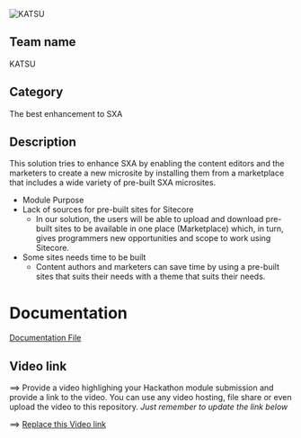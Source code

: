 ![KATSU](https://media1.tenor.com/images/c862016315823b07947d097f99078b54/tenor.gif?itemid=15849113)
## Team name
KATSU

## Category
The best enhancement to SXA

## Description
This solution tries to enhance SXA by enabling the content editors and the marketers to create a new microsite by installing them from a marketplace that includes a wide variety of pre-built SXA microsites.

  - Module Purpose
  - Lack of sources for pre-built sites for Sitecore
    - In our solution, the users will be able to upload and download pre-built sites to be available in one place (Marketplace) which, in turn, gives programmers new opportunities and scope to work using Sitecore.
   - Some sites needs time to be built
	   - Content authors and marketers can save time by using a pre-built sites that suits their needs with a theme that suits their needs.
# Documentation
 [Documentation File](#docs/readme.md) 

## Video link
⟹ Provide a video highlighing your Hackathon module submission and provide a link to the video. You can use any video hosting, file share or even upload the video to this repository. _Just remember to update the link below_

⟹ [Replace this Video link](#video-link)
